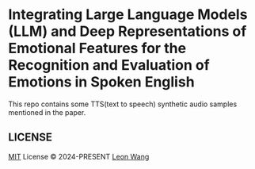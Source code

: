 # Integrating Large Language Models (LLM) and Deep Representations of Emotional Features for the Recognition and Evaluation of Emotions in Spoken English

This repo contains some TTS(text to speech) synthetic audio samples mentioned in the paper.

## LICENSE

[MIT](./LICENSE) License © 2024-PRESENT [Leon Wang](https://github.com/leonialla)
